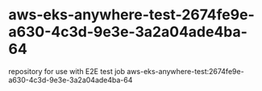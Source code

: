 # aws-eks-anywhere-test-2674fe9e-a630-4c3d-9e3e-3a2a04ade4ba-64
repository for use with E2E test job aws-eks-anywhere-test:2674fe9e-a630-4c3d-9e3e-3a2a04ade4ba-64
